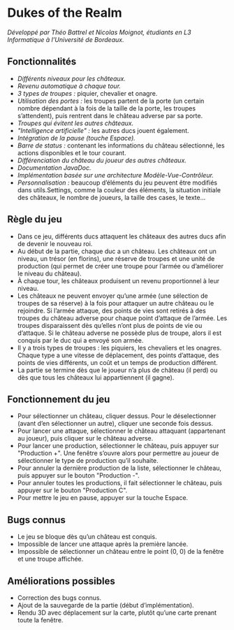 # Dukes of the Realm

_Développé par Théo Battrel et Nicolas Moignot, étudiants en L3 Informatique à l’Université de Bordeaux._

## Fonctionnalités

- *Différents niveaux pour les châteaux.*
- *Revenu automatique à chaque tour.*
- *3 types de troupes :* piquier, chevalier et onagre.
- *Utilisation des portes :* les troupes partent de la porte (un certain nombre dépendant à la fois de la taille de la porte, les troupes s’attendent), puis rentrent dans le château adverse par sa porte.
- *Troupes qui évitent les autres châteaux.*
- *"Intelligence artificielle" :* les autres ducs jouent également.
- *Intégration de la pause (touche Espace).*
- *Barre de status :* contenant les informations du château sélectionné, les actions disponibles et le tour courant.
- *Différenciation du château du joueur des autres châteaux.*
- *Documentation JavaDoc.*
- *Implémentation basée sur une architecture Modèle-Vue-Contrôleur.*
- *Personnalisation :* beaucoup d’éléments du jeu peuvent être modifiés dans utils.Settings, comme la couleur des éléments, la situation initiale des châteaux, le nombre de joueurs, la taille des cases, le texte…

## Règle du jeu

- Dans ce jeu, différents ducs attaquent les châteaux des autres ducs afin de devenir le nouveau roi.
- Au début de la partie, chaque duc a un château. Les châteaux ont un niveau, un trésor (en florins), une réserve de troupes et une unité de production (qui permet de créer une troupe pour l’armée ou d’améliorer le niveau du château).
- À chaque tour, les châteaux produisent un revenu proportionnel à leur niveau.
- Les châteaux ne peuvent envoyer qu’une armée (une sélection de troupes de sa réserve) à la fois pour attaquer un autre château ou le rejoindre. Si l’armée attaque, des points de vies sont retirés à des troupes du château adverse pour chaque point d’attaque de l’armée. Les troupes disparaissent dès qu’elles n’ont plus de points de vie ou d’attaque. Si le château adverse ne possède plus de troupe, alors il est conquis par le duc qui a envoyé son armée.
- Il y a trois types de troupes : les piquiers, les chevaliers et les onagres. Chaque type a une vitesse de déplacement, des points d’attaque, des points de vies différents, un coût et un temps de production différent.
- La partie se termine dès que le joueur n’a plus de château (il perd) ou dès que tous les châteaux lui appartiennent (il gagne).

## Fonctionnement du jeu

- Pour sélectionner un château, cliquer dessus. Pour le déselectionner (avant d’en sélectionner un autre), cliquer une seconde fois dessus.
- Pour lancer une attaque, sélectionner le château attaquant (appartenant au joueur), puis cliquer sur le château adverse.
- Pour lancer une production, sélectionner le château, puis appuyer sur "Production +". Une fenêtre s’ouvre alors pour permettre au joueur de sélectionner le type de production qu’il souhaite.
- Pour annuler la dernière production de la liste, sélectionner le château, puis appuyer sur le bouton "Production -".
- Pour annuler toutes les productions, il fait sélectionner le château, puis appuyer sur le bouton "Production C".
- Pour mettre le jeu en pause, appuyer sur la touche Espace.

## Bugs connus

- Le jeu se bloque dès qu’un château est conquis.
- Impossible de lancer une attaque après la première lancée.
- Impossible de sélectionner un château entre le point (0, 0) de la fenêtre et une troupe affichée.

## Améliorations possibles

- Correction des bugs connus.
- Ajout de la sauvegarde de la partie (début d’implémentation).
- Rendu 3D avec déplacement sur la carte, plutôt qu’une carte prenant toute la fenêtre.